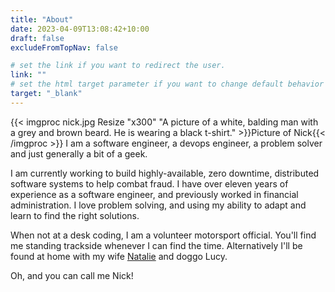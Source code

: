 ```yaml
---
title: "About"
date: 2023-04-09T13:08:42+10:00
draft: false
excludeFromTopNav: false

# set the link if you want to redirect the user.
link: ""
# set the html target parameter if you want to change default behavior
target: "_blank"
---
```

{{< imgproc nick.jpg Resize "x300" "A picture of a white, balding man with a grey and brown beard. He is wearing a black t-shirt." >}}Picture of Nick{{< /imgproc >}}
I am a software engineer, a devops engineer, a problem solver and just generally a bit of a geek.  

I am currently working to build highly-available, zero downtime, distributed software systems to help combat fraud. I have over eleven years of experience as a software engineer, and previously worked in financial administration. I love problem solving, and using my ability to adapt and learn to find the right solutions.

When not at a desk coding, I am a volunteer motorsport official. You'll find me standing trackside whenever I can find the time. Alternatively I'll be found at home with my wife [Natalie](https://fancyladyindustries.com) and doggo Lucy.

Oh, and you can call me Nick!
